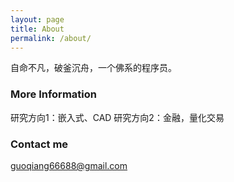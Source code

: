 ```yaml
---
layout: page
title: About
permalink: /about/
---
```


自命不凡，破釜沉舟，一个佛系的程序员。

### More Information

研究方向1：嵌入式、CAD
研究方向2：金融，量化交易

### Contact me

[guoqiang66688@gmail.com](mailto:email@domain.com)
